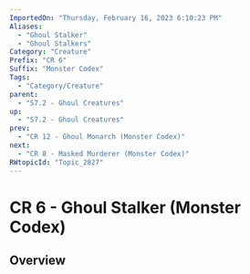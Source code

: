 ```yaml
---
ImportedOn: "Thursday, February 16, 2023 6:10:23 PM"
Aliases:
  - "Ghoul Stalker"
  - "Ghoul Stalkers"
Category: "Creature"
Prefix: "CR 6"
Suffix: "Monster Codex"
Tags:
  - "Category/Creature"
parent:
  - "S7.2 - Ghoul Creatures"
up:
  - "S7.2 - Ghoul Creatures"
prev:
  - "CR 12 - Ghoul Monarch (Monster Codex)"
next:
  - "CR 8 - Masked Murderer (Monster Codex)"
RWtopicId: "Topic_2827"
---
```

# CR 6 - Ghoul Stalker (Monster Codex)
## Overview
